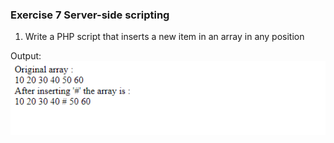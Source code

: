 ### Exercise 7 Server-side scripting

1. Write a PHP script that inserts a new item in an array in any position

Output:
![Figure 7](/1stsem_23-24/activities/exercise7.png)

